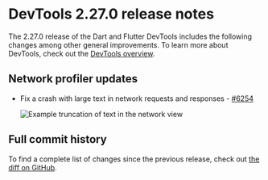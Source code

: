 # DevTools 2.27.0 release notes

The 2.27.0 release of the Dart and Flutter DevTools
includes the following changes among other general improvements.
To learn more about DevTools, check out the
[DevTools overview](https://docs.flutter.dev/tools/devtools).

## Network profiler updates

- Fix a crash with large text in network requests and responses -
  [#6254](https://github.com/flutter/devtools/pull/6254)

  ![Example truncation of text in the network view](/assets/docs/tools/devtools/release-notes/images-2.27.0/truncation.png "Example truncation of text in the network view")

## Full commit history

To find a complete list of changes since the previous release,
check out
[the diff on GitHub](https://github.com/flutter/devtools/compare/v2.26.1...v2.27.0).
